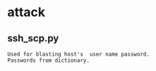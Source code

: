 # attack

## ssh_scp.py
    Used for blasting host's  user name password.
    Passwords from dictionary.
